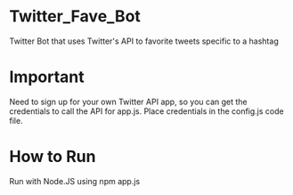 # Twitter_Fave_Bot
Twitter Bot that uses Twitter's API to favorite tweets specific to a hashtag

# Important
Need to sign up for your own Twitter API app, so you can get the credentials to call the API for app.js. Place credentials in the config.js code file.

# How to Run
Run with Node.JS using npm app.js
